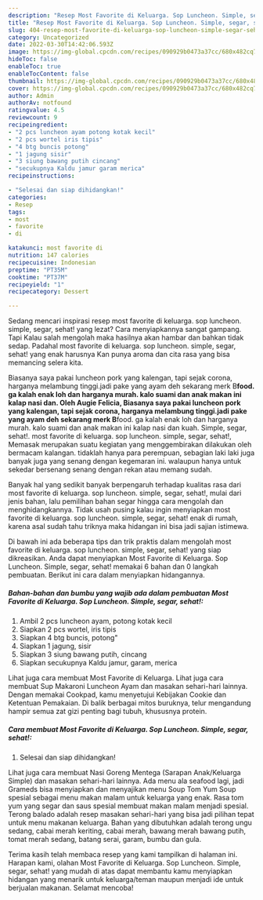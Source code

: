 ```yaml
---
description: "Resep Most Favorite di Keluarga. Sop Luncheon. Simple, segar, sehat!Anti Ribet"
title: "Resep Most Favorite di Keluarga. Sop Luncheon. Simple, segar, sehat!Anti Ribet"
slug: 404-resep-most-favorite-di-keluarga-sop-luncheon-simple-segar-sehatanti-ribet
category: Uncategorized
date: 2022-03-30T14:42:06.593Z
image: https://img-global.cpcdn.com/recipes/090929b0473a37cc/680x482cq70/most-favorite-di-keluarga-sop-luncheon-simple-segar-sehat-foto-resep-utama.jpg
hideToc: false
enableToc: true
enableTocContent: false
thumbnail: https://img-global.cpcdn.com/recipes/090929b0473a37cc/680x482cq70/most-favorite-di-keluarga-sop-luncheon-simple-segar-sehat-foto-resep-utama.jpg
cover: https://img-global.cpcdn.com/recipes/090929b0473a37cc/680x482cq70/most-favorite-di-keluarga-sop-luncheon-simple-segar-sehat-foto-resep-utama.jpg
author: Admin
authorAv: notfound
ratingvalue: 4.5
reviewcount: 9
recipeingredient:
- "2 pcs luncheon ayam potong kotak kecil"
- "2 pcs wortel iris tipis"
- "4 btg buncis potong"
- "1 jagung sisir"
- "3 siung bawang putih cincang"
- "secukupnya Kaldu jamur garam merica"
recipeinstructions:

- "Selesai dan siap dihidangkan!"
categories:
- Resep
tags:
- most
- favorite
- di

katakunci: most favorite di 
nutrition: 147 calories
recipecuisine: Indonesian
preptime: "PT35M"
cooktime: "PT37M"
recipeyield: "1"
recipecategory: Dessert

---
```



Sedang mencari inspirasi resep most favorite di keluarga. sop luncheon. simple, segar, sehat! yang lezat? Cara menyiapkannya sangat gampang. Tapi Kalau salah mengolah maka hasilnya akan hambar dan bahkan tidak sedap. Padahal most favorite di keluarga. sop luncheon. simple, segar, sehat! yang enak harusnya Kan punya aroma dan cita rasa yang bisa memancing selera kita.


Biasanya saya pakai luncheon pork yang kalengan, tapi sejak corona, harganya melambung tinggi.jadi pake yang ayam deh sekarang merk B**food. ga kalah enak loh dan harganya murah. kalo suami dan anak makan ini kalap nasi dan. Oleh Augie Felicia, Biasanya saya pakai luncheon pork yang kalengan, tapi sejak corona, harganya melambung tinggi.jadi pake yang ayam deh sekarang merk B**food. ga kalah enak loh dan harganya murah. kalo suami dan anak makan ini kalap nasi dan kuah. Simple, segar, sehat!. most favorite di keluarga. sop luncheon. simple, segar, sehat!, Memasak merupakan suatu kegiatan yang menggembirakan dilakukan oleh bermacam kalangan. tidaklah hanya para perempuan, sebagian laki laki juga banyak juga yang senang dengan kegemaran ini. walaupun hanya untuk sekedar bersenang senang dengan rekan atau memang sudah.

Banyak hal yang sedikit banyak berpengaruh terhadap kualitas rasa dari most favorite di keluarga. sop luncheon. simple, segar, sehat!, mulai dari jenis bahan, lalu pemilihan bahan segar hingga cara mengolah dan menghidangkannya. Tidak usah pusing kalau ingin menyiapkan most favorite di keluarga. sop luncheon. simple, segar, sehat! enak di rumah, karena asal sudah tahu triknya maka hidangan ini bisa jadi sajian istimewa.


Di bawah ini ada beberapa tips dan trik praktis dalam mengolah most favorite di keluarga. sop luncheon. simple, segar, sehat! yang siap dikreasikan. Anda dapat menyiapkan Most Favorite di Keluarga. Sop Luncheon. Simple, segar, sehat! memakai 6 bahan dan 0 langkah pembuatan. Berikut ini cara dalam menyiapkan hidangannya.

<!--inarticleads1-->

##### Bahan-bahan dan bumbu yang wajib ada dalam pembuatan Most Favorite di Keluarga. Sop Luncheon. Simple, segar, sehat!:

1. Ambil 2 pcs luncheon ayam, potong kotak kecil
1. Siapkan 2 pcs wortel, iris tipis
1. Siapkan 4 btg buncis, potong&#34;
1. Siapkan 1 jagung, sisir
1. Siapkan 3 siung bawang putih, cincang
1. Siapkan secukupnya Kaldu jamur, garam, merica


Lihat juga cara membuat Most Favorite di Keluarga. Lihat juga cara membuat Sup Makaroni Luncheon Ayam dan masakan sehari-hari lainnya. Dengan memakai Cookpad, kamu menyetujui Kebijakan Cookie dan Ketentuan Pemakaian. Di balik berbagai mitos buruknya, telur mengandung hampir semua zat gizi penting bagi tubuh, khususnya protein. 

<!--inarticleads2-->

##### Cara membuat Most Favorite di Keluarga. Sop Luncheon. Simple, segar, sehat!:


1. Selesai dan siap dihidangkan!

Lihat juga cara membuat Nasi Goreng Mentega (Sarapan Anak/Keluarga Simple) dan masakan sehari-hari lainnya. Ada menu ala seafood lagi, jadi Grameds bisa menyiapkan dan menyajikan menu Soup Tom Yum Soup spesial sebagai menu makan malam untuk keluarga yang enak. Rasa tom yum yang segar dan saus spesial membuat makan malam menjadi spesial. Terong balado adalah resep masakan sehari-hari yang bisa jadi pilihan tepat untuk menu makanan keluarga. Bahan yang dibutuhkan adalah terong ungu sedang, cabai merah keriting, cabai merah, bawang merah bawang putih, tomat merah sedang, batang serai, garam, bumbu dan gula. 

Terima kasih telah membaca resep yang kami tampilkan di halaman ini. Harapan kami, olahan Most Favorite di Keluarga. Sop Luncheon. Simple, segar, sehat! yang mudah di atas dapat membantu kamu menyiapkan hidangan yang menarik untuk keluarga/teman maupun menjadi ide untuk berjualan makanan. Selamat mencoba!
